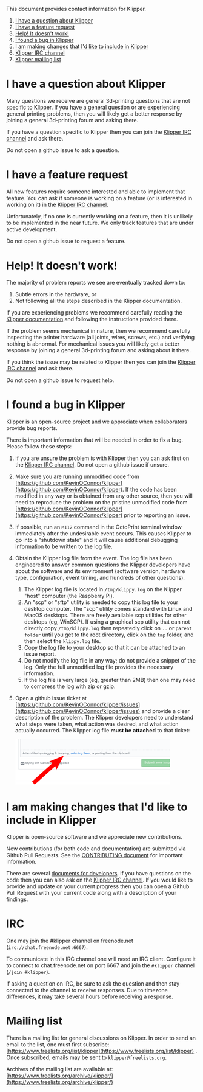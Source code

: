 This document provides contact information for Klipper.

1. [I have a question about Klipper](#i-have-a-question-about-klipper)
2. [I have a feature request](#i-have-a-feature-request)
3. [Help! It doesn't work!](#help-it-doesnt-work)
4. [I found a bug in Klipper](#i-found-a-bug-in-klipper)
5. [I am making changes that I'd like to include in Klipper](#i-am-making-changes-that-id-like-to-include-in-klipper)
6. [Klipper IRC channel](#irc)
7. [Klipper mailing list](#mailing-list)

I have a question about Klipper
===============================

Many questions we receive are general 3d-printing questions that are
not specific to Klipper. If you have a general question or are
experiencing general printing problems, then you will likely get a
better response by joining a general 3d-printing forum and asking
there.

If you have a question specific to Klipper then you can join the
[Klipper IRC channel](#irc) and ask there.

Do not open a github issue to ask a question.

I have a feature request
========================

All new features require someone interested and able to implement that
feature. You can ask if someone is working on a feature (or is
interested in working on it) in the [Klipper IRC channel](#irc).

Unfortunately, if no one is currently working on a feature, then it is
unlikely to be implemented in the near future. We only track features
that are under active development.

Do not open a github issue to request a feature.

Help! It doesn't work!
======================

The majority of problem reports we see are eventually tracked down to:
1. Subtle errors in the hardware, or
2. Not following all the steps described in the Klipper documentation.

If you are experiencing problems we recommend carefully reading the
[Klipper documentation](Overview.md) and following the instructions
provided there.

If the problem seems mechanical in nature, then we recommend carefully
inspecting the printer hardware (all joints, wires, screws, etc.) and
verifying nothing is abnormal. For mechanical issues you will likely
get a better response by joining a general 3d-printing forum and
asking about it there.

If you think the issue may be related to Klipper then you can join the
[Klipper IRC channel](#irc) and ask there.

Do not open a github issue to request help.

I found a bug in Klipper
========================

Klipper is an open-source project and we appreciate when collaborators
provide bug reports.

There is important information that will be needed in order to fix a
bug. Please follow these steps:
1. If you are unsure the problem is with Klipper then you can ask
   first on the [Klipper IRC channel](#irc). Do not open a github
   issue if unsure.
2. Make sure you are running unmodified code from
   [https://github.com/KevinOConnor/klipper](https://github.com/KevinOConnor/klipper).
   If the code has been modified in any way or is obtained from any
   other source, then you will need to reproduce the problem on the
   pristine unmodified code from
   [https://github.com/KevinOConnor/klipper](https://github.com/KevinOConnor/klipper)
   prior to reporting an issue.
3. If possible, run an `M112` command in the OctoPrint terminal window
   immediately after the undesirable event occurs. This causes Klipper
   to go into a "shutdown state" and it will cause additional
   debugging information to be written to the log file.
4. Obtain the Klipper log file from the event. The log file has been
   engineered to answer common questions the Klipper developers have
   about the software and its environment (software version, hardware
   type, configuration, event timing, and hundreds of other
   questions).
   1. The Klipper log file is located in `/tmp/klippy.log` on the
      Klipper "host" computer (the Raspberry Pi).
   2. An "scp" or "sftp" utility is needed to copy this log file to
      your desktop computer. The "scp" utility comes standard with
      Linux and MacOS desktops. There are freely available scp
      utilities for other desktops (eg, WinSCP). If using a graphical
      scp utility that can not directly copy `/tmp/klippy.log` then
      repeatedly click on `..` or `parent folder` until you get to the
      root directory, click on the `tmp` folder, and then select the
      `klippy.log` file.
   3. Copy the log file to your desktop so that it can be attached to
      an issue report.
   4. Do not modify the log file in any way; do not provide a snippet
      of the log. Only the full unmodified log file provides the
      necessary information.
   5. If the log file is very large (eg, greater than 2MB) then one
      may need to compress the log with zip or gzip.
5. Open a github issue ticket at
   [https://github.com/KevinOConnor/klipper/issues](https://github.com/KevinOConnor/klipper/issues)
   and provide a clear description of the problem. The Klipper
   developers need to understand what steps were taken, what action
   was desired, and what action actually occurred. The Klipper log
   file **must be attached** to that ticket:

   ![attach-issue](img/attach-issue.png)

I am making changes that I'd like to include in Klipper
=======================================================

Klipper is open-source software and we appreciate new contributions.

New contributions (for both code and documentation) are submitted via
Github Pull Requests. See the [CONTRIBUTING document](CONTRIBUTING.md)
for important information.

There are several
[documents for developers](Overview.md#developer-documentation). If
you have questions on the code then you can also ask on the
[Klipper IRC channel](#irc). If you would like to provide and update
on your current progress then you can open a Github Pull Request with
your current code along with a description of your findings.

IRC
===

One may join the #klipper channel on freenode.net
(`irc://chat.freenode.net:6667`).

To communicate in this IRC channel one will need an IRC client.
Configure it to connect to chat.freenode.net on port 6667 and join the
`#klipper` channel (`/join #klipper`).

If asking a question on IRC, be sure to ask the question and then stay
connected to the channel to receive responses. Due to timezone
differences, it may take several hours before receiving a response.

Mailing list
============

There is a mailing list for general discussions on Klipper. In order
to send an email to the list, one must first subscribe:
[https://www.freelists.org/list/klipper](https://www.freelists.org/list/klipper)
. Once subscribed, emails may be sent to `klipper@freelists.org`.

Archives of the mailing list are available at:
[https://www.freelists.org/archive/klipper/](https://www.freelists.org/archive/klipper/)
